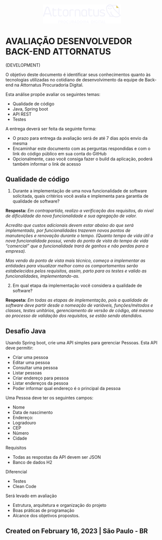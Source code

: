 <p align="center">
    <a href="https://www.attornatus.com.br/" target="_blank">
        <img 
            src="https://raw.githubusercontent.com/MauricioMH35/Assets/7d7f9d0f0198052b753ad582420a67ec98de47f1/Attornatus/attornatus_logo.svg" 
            width="256" 
            alt="Attornatus Logo" />
    </a>
</p>

# AVALIAÇÃO DESENVOLVEDOR BACK-END ATTORNATUS
(DEVELOPMENT)

O objetivo deste documento é identificar seus conhecimentos quanto às tecnologias utilizadas no cotidiano de
desenvolvimento da equipe de Back-end na Attornatus Procuradoria Digital.

Esta análise propõe avaliar os seguintes temas:
- Qualidade de código
- Java, Spring boot
- API REST
- Testes

A entrega deverá ser feita da seguinte forma:
- O prazo para entrega da avaliação será de até 7 dias após envio da mesma
- Encaminhar este documento com as perguntas respondidas e com o link do código público em sua conta do GitHub
- Opcionalmente, caso você consiga fazer o build da aplicação, poderá também informar o link de acesso


## Qualidade de código

1. Durante a implementação de uma nova funcionalidade de software solicitada, quais critérios você avalia e
   implementa para garantia de qualidade de software?

<b>Resposta:</b> <i>Em contrapartida, realizo a verificação dos requisitos, do nível de dificuldade da nova funcionalidade e sua
agregação de valor.</i>

<i>Acredito que custos adicionais devem estar abaixo do que será implementado, por funcionalidades trazerem novos
pontos de manutenções e renovação durante o tempo. (Quanto tempo de vida útil a nova funcionalidade possui, vendo do
ponto de vista do tempo de vida “comercial” que a funcionalidade trará de ganhos e não perdas para a empresa).</i>

<i>Mas vendo do ponto de vista mais técnico, começo a implementar as entidades para visualizar melhor como os
comportamentos serão estabelecidos pelos requisitos, assim, parto para os testes e valido as funcionalidades,
implementando-as.</i>


2. Em qual etapa da implementação você considera a qualidade de software?

<b>Resposta:</b> <i>Em todas as etapas de implementação, pois a qualidade de software deve partir desde a nomeação
de variáveis, funções/métodos e classes, testes unitários, gerenciamento de versão de código, até mesmo ao processo de
validação dos requisitos, se estão sendo atendidos.</i>


## Desafio Java

Usando Spring boot, crie uma API simples para gerenciar Pessoas. Esta API deve permitir:
- Criar uma pessoa
- Editar uma pessoa
- Consultar uma pessoa
- Listar pessoas
- Criar endereço para pessoa
- Listar endereços da pessoa
- Poder informar qual endereço é o principal da pessoa

Uma Pessoa deve ter os seguintes campos:
- Nome
- Data de nascimento
- Endereço:
- Logradouro
- CEP
- Número
- Cidade

Requisitos
- Todas as respostas da API devem ser JSON
- Banco de dados H2

Diferencial
- Testes
- Clean Code

Será levado em avaliação
- Estrutura, arquitetura e organização do projeto
- Boas práticas de programação
- Alcance dos objetivos propostos.

## Created on February 16, 2023 | São Paulo - BR
